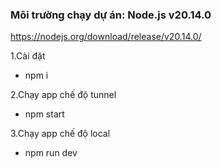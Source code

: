 
### Môi trường chạy dự án: Node.js v20.14.0
https://nodejs.org/download/release/v20.14.0/

1.Cài đặt
- npm i

2.Chạy app chế độ tunnel
- npm start

3.Chạy app chế độ local
- npm run dev


